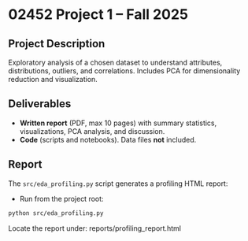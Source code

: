 # 02452 Project 1 – Fall 2025

## Project Description

Exploratory analysis of a chosen dataset to understand attributes, distributions, outliers, and correlations. Includes PCA for dimensionality reduction and visualization.

## Deliverables

- **Written report** (PDF, max 10 pages) with summary statistics, visualizations, PCA analysis, and discussion.
- **Code** (scripts and notebooks). Data files **not** included.

## Report

The `src/eda_profiling.py` script generates a profiling HTML report:

- Run from the project root:

```bash
python src/eda_profiling.py
```
Locate the report under: reports/profiling_report.html

